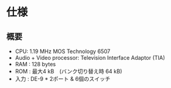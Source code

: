 # 仕様
## 概要
- CPU: 1.19 MHz MOS Technology 6507
- Audio + Video processor: Television Interface Adaptor (TIA)
- RAM : 128 bytes
- ROM : 最大4 kB　(バンク切り替え時 64 kB)
- 入力 : DE-9 * 2ポート & 6個のスイッチ

